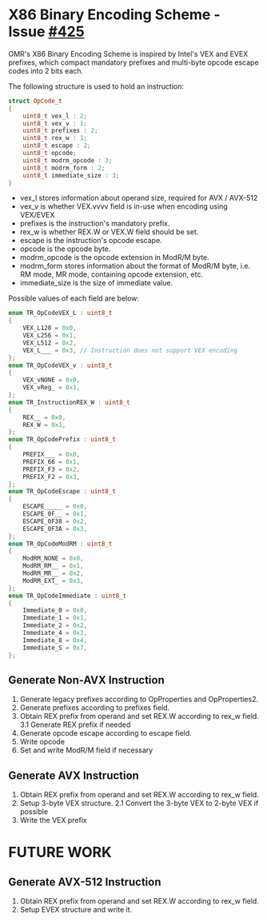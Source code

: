 # X86 Binary Encoding Scheme - Issue [#425](https://github.com/eclipse/omr/issues/425)

OMR's X86 Binary Encoding Scheme is inspired by Intel's VEX and EVEX prefixes, which compact mandatory prefixes and multi-byte opcode escape codes into 2 bits each.

The following structure is used to hold an instruction:
```c++
struct OpCode_t
{
    uint8_t vex_l : 2;
    uint8_t vex_v : 1;
    uint8_t prefixes : 2;
    uint8_t rex_w : 1;
    uint8_t escape : 2;
    uint8_t opcode;
    uint8_t modrm_opcode : 3;
    uint8_t modrm_form : 2;
    uint8_t immediate_size : 3;
}
```
- vex_l stores information about operand size, required for AVX / AVX-512
- vex_v is whether VEX.vvvv field is in-use when encoding using VEX/EVEX
- prefixes is the instruction's mandatory prefix.
- rex_w is whether REX.W or VEX.W field should be set.
- escape is the instruction's opcode escape.
- opcode is the opcode byte.
- modrm_opcode is the opcode extension in ModR/M byte.
- modrm_form stores information about the format of ModR/M byte, i.e. RM mode, MR mode, containing opcode extension, etc.
- immediate_size is the size of immediate value.

Possible values of each field are below:
```c++
enum TR_OpCodeVEX_L : uint8_t
{
    VEX_L128 = 0x0,
    VEX_L256 = 0x1,
    VEX_L512 = 0x2,
    VEX_L___ = 0x3, // Instruction does not support VEX encoding
};
enum TR_OpCodeVEX_v : uint8_t
{
    VEX_vNONE = 0x0,
    VEX_vReg_ = 0x1,
};
enum TR_InstructionREX_W : uint8_t
{
    REX__ = 0x0,
    REX_W = 0x1,
};
enum TR_OpCodePrefix : uint8_t
{
    PREFIX___ = 0x0,
    PREFIX_66 = 0x1,
    PREFIX_F3 = 0x2,
    PREFIX_F2 = 0x3,
};
enum TR_OpCodeEscape : uint8_t
{
    ESCAPE_____ = 0x0,
    ESCAPE_0F__ = 0x1,
    ESCAPE_0F38 = 0x2,
    ESCAPE_0F3A = 0x3,
};
enum TR_OpCodeModRM : uint8_t
{
    ModRM_NONE = 0x0,
    ModRM_RM__ = 0x1,
    ModRM_MR__ = 0x2,
    ModRM_EXT_ = 0x3,
};
enum TR_OpCodeImmediate : uint8_t
{
    Immediate_0 = 0x0,
    Immediate_1 = 0x1,
    Immediate_2 = 0x2,
    Immediate_4 = 0x3,
    Immediate_8 = 0x4,
    Immediate_S = 0x7,
};
```

## Generate Non-AVX Instruction
1. Generate legacy prefixes according to OpProperties and OpProperties2.
2. Generate prefixes according to prefixes field.
3. Obtain REX prefix from operand and set REX.W according to rex_w field.
3.1 Generate REX prefix if needed
4. Generate opcode escape according to escape field.
5. Write opcode
6. Set and write ModR/M field if necessary

## Generate AVX Instruction
1. Obtain REX prefix from operand and set REX.W according to rex_w field.
2. Setup 3-byte VEX structure.
2.1 Convert the 3-byte VEX to 2-byte VEX if possible
3. Write the VEX prefix

# FUTURE WORK

## Generate AVX-512 Instruction
1. Obtain REX prefix from operand and set REX.W according to rex_w field.
2. Setup EVEX structure and write it.

